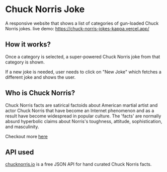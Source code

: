 <!-- 
  Github : mrjatinchauhan
  Title  : chuck-norris-jokes
-->

# Chuck Norris Joke
A responsive website that shows a list of categories of gun-loaded Chuck Norris jokes.
live demo: https://chuck-norris-jokes-kappa.vercel.app/

## How it works?
Once a category is selected, a super-powered Chuck Norris joke from that category is shown.

If a new joke is needed, user needs to click on "New Joke" which fetches a different joke and shows the user.

## Who is Chuck Norris?
Chuck Norris facts are satirical factoids about American martial artist and actor Chuck Norris that have become an Internet phenomenon and as a result have become widespread in popular culture. The 'facts' are normally absurd hyperbolic claims about Norris's toughness, attitude, sophistication, and masculinity.

Checkout more [here](https://en.m.wikipedia.org/wiki/Chuck_Norris_facts)

## API used
[chucknorris.io](https://api.chucknorris.io) is a free JSON API for hand curated Chuck Norris facts.


